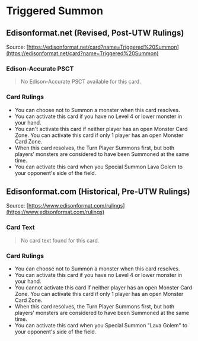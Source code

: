# Triggered Summon

## Edisonformat.net (Revised, Post-UTW Rulings)

Source: [https://edisonformat.net/card?name=Triggered%20Summon](https://edisonformat.net/card?name=Triggered%20Summon)

### Edison-Accurate PSCT

> No Edison-Accurate PSCT available for this card.

### Card Rulings

*   You can choose not to Summon a monster when this card resolves.
*   You can activate this card if you have no Level 4 or lower monster in your hand.
*   You can't activate this card if neither player has an open Monster Card Zone. You can activate this card if only 1 player has an open Monster Card Zone.
*   When this card resolves, the Turn Player Summons first, but both players’ monsters are considered to have been Summoned at the same time.
*   You can activate this card when you Special Summon Lava Golem to your opponent's side of the field.


## Edisonformat.com (Historical, Pre-UTW Rulings)

Source: [https://www.edisonformat.com/rulings](https://www.edisonformat.com/rulings)

### Card Text

> No card text found for this card.

### Card Rulings

*   You can choose not to Summon a monster when this card resolves.
*   You can activate this card if you have no Level 4 or lower monster in your hand.
*   You cannot activate this card if neither player has an open Monster Card Zone. You can activate this card if only 1 player has an open Monster Card Zone.
*   When this card resolves, the Turn Player Summons first, but both players’ monsters are considered to have been Summoned at the same time.
*   You can activate this card when you Special Summon "Lava Golem" to your opponent's side of the field.


